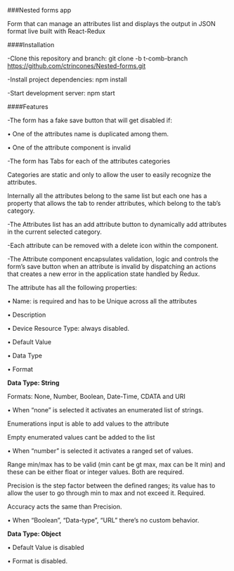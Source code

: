 ###Nested forms app

Form that can manage an attributes list and displays the output in JSON format live built with React-Redux

####Installation

-Clone this repository and branch: git clone -b t-comb-branch https://github.com/ctrincones/Nested-forms.git

-Install project dependencies: npm install

-Start development server: npm start

####Features

-The form has a fake save button that will get disabled if:

• One of the attributes name is duplicated among them.

• One of the attribute component is invalid

-The form has Tabs for each of the attributes categories

Categories are static and only to allow the user to easily recognize the
attributes.

Internally all the attributes belong to the same list but each one has a property that allows the tab to render attributes, which belong to the tab’s category.

-The Attributes list has an add attribute button to dynamically add attributes in the current selected category.

-Each attribute can be removed with a delete icon within the component.

-The Attribute component encapsulates validation, logic and controls the form’s save button when an attribute is invalid by dispatching an actions that creates a new error in the application state handled by Redux.

The attribute has all the following properties:

• Name: is required and has to be Unique across all the attributes

• Description

• Device Resource Type: always disabled.

• Default Value

• Data Type

• Format

<b>Data Type: String</b>

Formats: None, Number, Boolean, Date-Time, CDATA and URI

• When “none” is selected it activates an enumerated list of strings.

Enumerations input is able to add values to the attribute

Empty enumerated values cant be added to the list

• When “number” is selected it activates a ranged set of values.

Range min/max has to be valid (min cant be gt max, max can be lt min) and these can be either float or integer values. Both are required.

Precision is the step factor between the defined ranges; its value has to allow the user to go through min to max and not exceed it. Required.

Accuracy acts the same than Precision.

• When “Boolean”, “Data-type”, “URL” there’s no custom behavior.

<b>Data Type: Object</b>

• Default Value is disabled

• Format is disabled.








